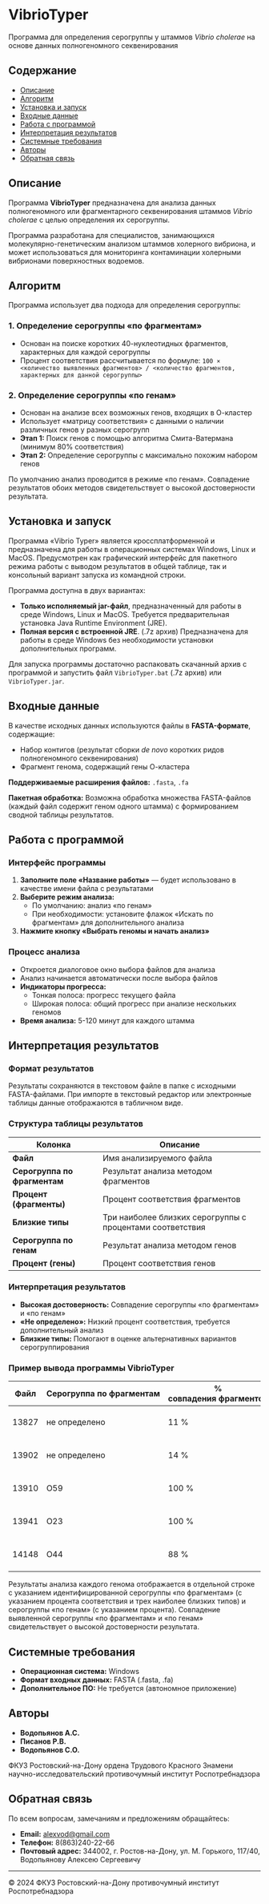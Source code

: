 # VibrioTyper

Программа для определения серогруппы у штаммов *Vibrio cholerae* на основе данных полногеномного секвенирования

## Содержание

* [Описание](#описание)
* [Алгоритм](#алгоритм)
* [Установка и запуск](#установка-и-запуск)
* [Входные данные](#входные-данные)
* [Работа с программой](#работа-с-программой)
* [Интерпретация результатов](#интерпретация-результатов)
* [Системные требования](#системные-требования)
* [Авторы](#авторы)
* [Обратная связь](#обратная-связь)

## Описание

Программа **VibrioTyper** предназначена для анализа данных полногеномного или фрагментарного секвенирования штаммов *Vibrio cholerae* с целью определения их серогруппы.

Программа разработана для специалистов, занимающихся молекулярно-генетическим анализом штаммов холерного вибриона, и может использоваться для мониторинга контаминации холерными вибрионами поверхностных водоемов.

## Алгоритм

Программа использует два подхода для определения серогруппы:

### 1. Определение серогруппы «по фрагментам»
- Основан на поиске коротких 40-нуклеотидных фрагментов, характерных для каждой серогруппы
- Процент соответствия рассчитывается по формуле: `100 × <количество выявленных фрагментов> / <количество фрагментов, характерных для данной серогруппы>`

### 2. Определение серогруппы «по генам»
- Основан на анализе всех возможных генов, входящих в О-кластер
- Использует «матрицу соответствия» с данными о наличии различных генов у разных серогрупп
- **Этап 1:** Поиск генов с помощью алгоритма Смита-Ватермана (минимум 80% соответствия)
- **Этап 2:** Определение серогруппы с максимально похожим набором генов

По умолчанию анализ проводится в режиме «по генам». Совпадение результатов обоих методов свидетельствует о высокой достоверности результата.

## Установка и запуск

Программа «Vibrio Typer» является кроссплатформенной и предназначена для работы в операционных системах Windows, Linux и MacOS. Предусмотрен как графический интерфейс для пакетного режима работы с выводом результатов в общей таблице, так и консольный вариант запуска из командной строки.

Программа доступна в двух вариантах:

- **Только исполняемый jar-файл**, предназначенный для работы в среде Windows, Linux и MacOS. Требуется предварительная установка Java Runtime Environment (JRE).
- **Полная версия с встроенной JRE**. (.7z архив) Предназначена для работы в среде Windows без необходимости установки дополнительных программ.

Для запуска программы достаточно распаковать скачанный архив с программой и запустить файл `VibrioTyper.bat` (.7z архив) или `VibrioTyper.jar`.


## Входные данные

В качестве исходных данных используются файлы в **FASTA-формате**, содержащие:
- Набор контигов (результат сборки *de novo* коротких ридов полногеномного секвенирования)
- Фрагмент генома, содержащий гены О-кластера

**Поддерживаемые расширения файлов:** `.fasta`, `.fa`

**Пакетная обработка:** Возможна обработка множества FASTA-файлов (каждый файл содержит геном одного штамма) с формированием сводной таблицы результатов.

## Работа с программой

### Интерфейс программы
1. **Заполните поле «Название работы»** — будет использовано в качестве имени файла с результатами
2. **Выберите режим анализа:**
   - По умолчанию: анализ «по генам»
   - При необходимости: установите флажок «Искать по фрагментам» для дополнительного анализа
3. **Нажмите кнопку «Выбрать геномы и начать анализ»**

### Процесс анализа
- Откроется диалоговое окно выбора файлов для анализа
- Анализ начинается автоматически после выбора файлов
- **Индикаторы прогресса:**
  - Тонкая полоса: прогресс текущего файла
  - Широкая полоса: общий прогресс при анализе нескольких геномов
- **Время анализа:** 5-120 минут для каждого штамма

## Интерпретация результатов

### Формат результатов
Результаты сохраняются в текстовом файле в папке с исходными FASTA-файлами. При импорте в текстовый редактор или электронные таблицы данные отображаются в табличном виде.

### Структура таблицы результатов
| Колонка | Описание |
|---------|----------|
| **Файл** | Имя анализируемого файла |
| **Серогруппа по фрагментам** | Результат анализа методом фрагментов |
| **Процент (фрагменты)** | Процент соответствия фрагментов |
| **Близкие типы** | Три наиболее близких серогруппы с процентами соответствия |
| **Серогруппа по генам** | Результат анализа методом генов |
| **Процент (гены)** | Процент соответствия генов |

### Интерпретация результатов
- **Высокая достоверность:** Совпадение серогруппы «по фрагментам» и «по генам»
- **«Не определено»:** Низкий процент соответствия, требуется дополнительный анализ
- **Близкие типы:** Помогают в оценке альтернативных вариантов серогруппирования

### Пример вывода программы VibrioTyper

| Файл | Серогруппа&nbsp;по&nbsp;фрагментам | % совпадения&nbsp;фрагментов | Близкие&nbsp;типы | Серогруппа&nbsp;по&nbsp;генам | % совпадения&nbsp;генов |
|------|-----------------------------------|-----------------------------|-------------------|------------------------------|-------------------------|
| 13827 | не определено | 11 % | O47 (11 %), O186 (11 %), O128 (3 %) | O47 | 98 % |
| 13902 | не определено | 14 % | O186 (14 %), O47 (11 %), O175 (2 %) | O47 | 98 % |
| 13910 | O59 | 100 % | O59 (100 %), O13 (7 %), O141 (2 %) | O59 | 99 % |
| 13941 | O23 | 100 % | O23 (100 %), O191 (1 %), O179 (0 %) | O23 | 99 % |
| 14148 | O44 | 88 % | O44 (88 %), O1 Inaba (3 %), O57 (1 %) | O44 | 99 % |

Результаты анализа каждого генома отображается в отдельной строке с указанием идентифицированной серогруппы «по фрагментам» (с указанием процента соответствия и трех наиболее близких типов) и серогруппы «по генам» (с указанием процента). Совпадение выявленной серогруппы «по фрагментам» и «по генам» свидетельствует о высокой достоверности результата.

## Системные требования

- **Операционная система:** Windows
- **Формат входных данных:** FASTA (.fasta, .fa)
- **Дополнительное ПО:** Не требуется (автономное приложение)

## Авторы

- **Водопьянов А.С.**
- **Писанов Р.В.**
- **Водопьянов С.О.**

ФКУЗ Ростовский-на-Дону ордена Трудового Красного Знамени научно-исследовательский противочумный институт Роспотребнадзора

## Обратная связь

По всем вопросам, замечаниям и предложениям обращайтесь:

- **Email:** alexvod@gmail.com
- **Телефон:** 8(863)240-22-66
- **Почтовый адрес:** 344002, г. Ростов-на-Дону, ул. М. Горького, 117/40, Водопьянову Алексею Сергеевичу

---

© 2024 ФКУЗ Ростовский-на-Дону противочумный институт Роспотребнадзора